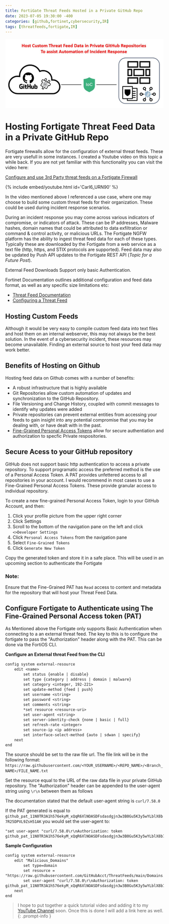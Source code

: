 ```yaml
---
title: FortiGate Threat Feeds Hosted in a Private GitHub Repo
date: 2023-07-05 19:30:00 -400
categories: [github,fortinet,cybersecurity,IR]
tags: [threatfeeds,fortigate,IR] 
---
```


![GitHub Feeds](https://github.com/GraniteDan/GraniteDan.github.io/blob/main/img/GithubFeeds.jpg?raw=true)

# Hosting Fortigate Threat Feed Data in a Private GitHub Repo

Fortigate firewalls allow for the configuration of external threat feeds.  These are very usefull in some instances.  I created a Youtube video on this topic a while back.  If you are not yet familiar with this functionality you can visit the video here:

[Configure and use 3rd Party threat feeds on a Fortigate Firewall](https://youtu.be/CarI6_URN90)

{% include embed/youtube.html id='CarI6_URN90' %}

In the video mentioned above I referenced a use case, where one may choose to build some custom threat feeds for their organization.  These could be used during incident response scenarios.

During an incident response you may come across various indicators of compromise, or indicators of attack.  These can be IP addresses, Malware hashes, domain names that could be attributed to data exfiltration or command & control activity, or malicious URLs.  The Fortigate NGFW platform has the ability to ingest threat feed data for each of these types.  Typically these are downloaded by the Fortigate from a web service as a text file (http, https, and STIX protocols are supported).  Feed data may also be updated by Push API updates to the Fortigate REST API (*Topic for a Future Post*).

External Feed Downloads Support only basic Authentication.

Fortinet Documentation outlines additional configuration and feed data format, as well as any specific size limitations etc:

* [Threat Feed Documentation](https://docs.fortinet.com/document/fortigate/7.2.5/administration-guide/9463/threat-feeds)
* [Configuring a Threat Feed](https://docs.fortinet.com/document/fortigate/7.2.5/administration-guide/379433/configuring-a-threat-feed?fbclid=IwAR1MBgmO43rpNOB0pJQAISyZYWrKQjIrw9cOSGfqx5NhWd9mx7f3qwmoHRU)

## Hosting Custom Feeds
Although it would be very easy to compile custom feed data into text files and host them on an internal webserver, this may not always be the best solution.  In the event of a cybersecurity incident, these resources may become unavailable.  Finding an external source to host your feed data may work better.

## Benefits of Hosting on Github
Hosting feed data on Github comes with a number of benefits:
* A robust infrastructure that is highly available
* Git Repositories allow custom automation of updates and synchronization to the GitHub Repository.
* File Versioning and Change History, coupled with commit messages to identify why updates were added
* Private repositories can prevent external entities from accessing your feeds to gain insight into any potential compromise that you may be dealing with, or have dealt with in the past.
* [Fine-Grained Personal Access Tokens](https://docs.github.com/en/rest/overview/permissions-required-for-fine-grained-personal-access-tokens?apiVersion=2022-11-28) allow for secure authentiation and authorization to specfic Private respositories.

## Secure Acess to your GitHub repository

GitHub does not support basic http authentication to access a private repository.  To support programatic access the preferred method is the use of a Personal Access Token. A PAT provides unfettered access to all repositories in your account. I would recommend in most cases to use a Fine-Grained Personal Access Tokens.  These provide granular access to individual repository.

To create a new fine-grained Personal Access Token, login to your GitHub Account, and then:

1. Click your profile picture from the upper right corner
2. Click Settings
3. Scroll to the bottom of the navigation pane on the left and click `<>Developer Settings`
4. Click `Personal Access Tokens` from the navigation pane
5. Select `Fine-Grained Tokens`
6. Click `Generate New Token`

Copy the generated token and store it in a safe place.  This will be used in an upcoming section to authenticate the Fortigate 

### Note:
Ensure that the Fine-Grained PAT has `Read` access to content and metadata for the repository that will host your Threat Feed Data.

## Configure Fortigate to Authenticate using The Fine-Grained Personal Access token (PAT)

As Mentioned above the Fortigate only supports Basic Authentication when connecting to a an external threat feed. The key to this is to configure the fortigate to pass the "Authorization" header along with the PAT.  This can be done via the FortiOS CLI.

**Configure an External threat Feed from the CLI**
```console
config system external-resource
    edit <name>
        set status {enable | disable}
        set type {category | address | domain | malware}
        set category <integer, 192-221>
        set update-method {feed | push}
        set username <string>
        set password <string>
        set comments <string>
        *set resource <resource-uri>
        set user-agent <string>
        set server-identity-check {none | basic | full}
        set refresh-rate <integer>
        set source-ip <ip address>
        set interface-select-method {auto | sdwan | specify}
    next
end
```
The source should be set to the raw file url.
The file link will be in the following format:
`https://raw.githubusercontent.com/<YOUR_USERNAME>/<REPO_NAME>/<Branch_NAME>/FILE_NAME.txt`

Set the resource equal to the URL of the raw data file in your private GitHub repository. The "Authorization" header can be appended to the user-agent string using `\r\n` between them as follows

The documentation stated that the default user-agent string is `curl/7.58.0`

If the PAT generated is equal to `github_pat_11N0TR3A1h576ekyM_xQqR6XlNOASDFsdasdgjn3w3B0Gu5K3y5wYLblX8b7R25DPVL9ZsH51AK` you would set the user-agent to:
```
"set user-agent "curl/7.58.0\r\nAuthorization: token github_pat_11N0TR3A1h576ekyM_xQqR6XlNOASDFsdasdgjn3w3B0Gu5K3y5wYLblX8b7R25DPVL9ZsH51AK"
```

**Sample Configuration**
```console
config system external-resource
    edit "Malicious_Domains"
        set type=domain
        set resource = "https://raw.githubusercontent.com/GitHubAcct/ThreatFeeds/main/Domains.txt"
        set user-agent "curl/7.58.0\r\nAuthorization: token github_pat_11N0TR3A1h576ekyM_xQqR6XlNOASDFsdasdgjn3w3B0Gu5K3y5wYLblX8b7R25DPVL9ZsH51AK"
    next
end
```

> I hope to put together a quick tutorial video and adding it to my [YouTube Channel](https://youtube.com/granitedan) soon.  Once this is done I will add a link here as well. 
{: .prompt-info }